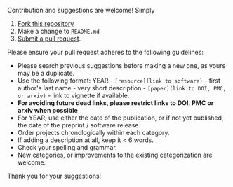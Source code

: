 Contribution and suggestions are welcome! Simply 

1. [Fork this repository](https://help.github.com/articles/fork-a-repo/)
2. Make a change to `README.md`
3. [Submit a pull request](https://help.github.com/articles/creating-a-pull-request/).

Please ensure your pull request adheres to the following guidelines:

- Please search previous suggestions before making a new one, as yours
  may be a duplicate. 
- Use the following format: YEAR - `[resource](link to software)` - first author's last name - very short description - `[paper](link to DOI, PMC, or arxiv)` - link to vignette if available.
- **For avoiding future dead links, please restrict links to DOI, PMC or arxiv when possible**
- For YEAR, use either the date of the publication, or if not yet
  published, the date of the preprint / software release.
- Order projects chronologically within each category. 
- If adding a description at all, keep it < 6 words.
- Check your spelling and grammar.
- New categories, or improvements to the existing categorization are welcome. 

Thank you for your suggestions!
